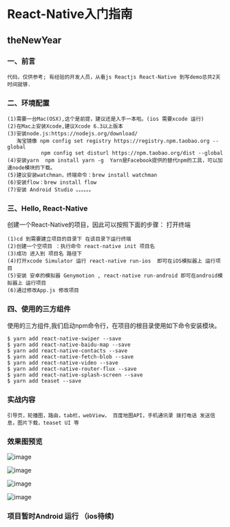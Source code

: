 # React-Native入门指南

## theNewYear
### 一、前言

	代码，仅供参考; 有经验的开发人员，从看js Reactjs React-Native 到写demo总共2天时间就够.

### 二、环境配置
	(1)需要一台Mac(OSX),这个是前提，建议还是入手一本啦。(ios 需要xcode 运行)
	(2)在Mac上安装Xcode,建议Xcode 6.3以上版本
	(3)安装node.js:https://nodejs.org/download/
	   淘宝镜像 npm config set registry https://registry.npm.taobao.org --global
               npm config set disturl https://npm.taobao.org/dist --global
    (4)安装yarn  npm install yarn -g  Yarn是Facebook提供的替代npm的工具，可以加速node模块的下载。
	(5)建议安装watchman，终端命令：brew install watchman
	(6)安装flow：brew install flow
	(7)安装 Android Studio 。。。。。。
### 三、Hello, React-Native
创建一个React-Native的项目，因此可以按照下面的步骤：
打开终端

	(1)cd 到需要建立项目的目录下 在该目录下运行终端
	(2)创建一个空项目 ：执行命令 react-native init 项目名
	(3)成功 进入到 项目名 路径下
	(4)打开xcode Simulator 运行 react-native run-ios  即可在iOS模拟器上 运行项目
	(5)安装 安卓的模拟器 Genymotion , react-native run-android 即可在android模拟器上 运行项目
	(6)通过修改App.js 修改项目

### 四、使用的三方组件

使用的三方组件,我们启动npm命令行，在项目的根目录使用如下命令安装模块。

	$ yarn add react-native-swiper --save
	$ yarn add react-native-baidu-map --save
	$ yarn add react-native-contacts --save
	$ yarn add react-native-fetch-blob --save
	$ yarn add react-native-video --save
	$ yarn add react-native-router-flux --save
	$ yarn add react-native-splash-screen --save
	$ yarn add teaset --save

### 实战内容

	引导页，轮播图，路由，tab栏，webView， 百度地图API，手机通讯录 拨打电话 发送信息，图片下载，teaset UI 等

### 效果图预览

 ![image](https://github.com/hwhtml/rn-1/blob/master/screenShot/6680454D-6F06-4816-8506-E611F4BB5699.png)


 ![image](https://github.com/hwhtml/rn-1/blob/master/screenShot/Screenshot_2018-01-24-17-32-17.png)


 ![image](https://github.com/hwhtml/rn-1/blob/master/screenShot/Screenshot_2018-01-24-17-32-48.png)


 ![image](https://github.com/hwhtml/rn-1/blob/master/screenShot/Screenshot_2018-01-24-17-32-53.png)

### 项目暂时Android 运行 （ios待续)




